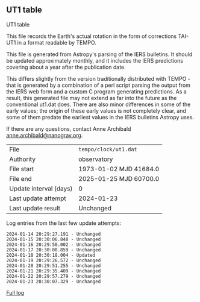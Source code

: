 
## UT1 table

UT1 table

This file records the Earth's actual rotation in the form of
corrections TAI-UT1 in a format readable by TEMPO.

This file is generated from Astropy's parsing of the IERS
bulletins. It should be updated approximately monthly, and it
includes the IERS predictions covering about a year after the
publication date.

This differs slightly from the version traditionally distributed
with TEMPO - that is generated by a combination of a perl script
parsing the output from the IERS web form and a custom C program
generating predictions. As a result, this generated file may not
extend as far into the future as the conventional ut1.dat does.
There are also minor differences in some of the early values; the
origin of these early values is not completely clear, and some of
them predate the earliest values in the IERS bulletins Astropy uses.

If there are any questions, contact Anne Archibald
<anne.archibald@nanograv.org>.

|     |     |
|:--- |:--- |
| File | `tempo/clock/ut1.dat` |
| Authority | observatory |
| File start | 1973-01-02 MJD 41684.0 |
| File end | 2025-01-25 MJD 60700.0 |
| Update interval (days) | 0 |
| Last update attempt | 2024-01-23 |
| Last update result | Unchanged |

Log entries from the last few update attempts:
```
2024-01-14 20:29:27.191 - Unchanged
2024-01-15 20:30:06.848 - Unchanged
2024-01-16 20:29:50.002 - Unchanged
2024-01-17 20:30:00.859 - Unchanged
2024-01-18 20:30:18.004 - Updated
2024-01-19 20:29:26.572 - Unchanged
2024-01-20 20:29:51.255 - Unchanged
2024-01-21 20:29:35.409 - Unchanged
2024-01-22 20:29:57.279 - Unchanged
2024-01-23 20:30:07.329 - Unchanged
```
[Full log](https://raw.githubusercontent.com/ipta/pulsar-clock-corrections/main/log/tempo/clock/ut1.dat.log)
